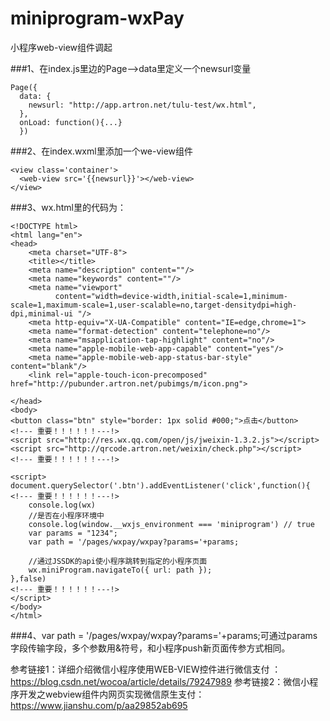 # miniprogram-wxPay
小程序web-view组件调起

###1、在index.js里边的Page-->data里定义一个newsurl变量
```
Page({
  data: {
    newsurl: "http://app.artron.net/tulu-test/wx.html",
  },
  onLoad: function(){...}
  })
```
###2、在index.wxml里添加一个we-view组件
```
<view class='container'>
  <web-view src='{{newsurl}}'></web-view>
</view>
```

###3、wx.html里的代码为：
```
<!DOCTYPE html>
<html lang="en">
<head>
    <meta charset="UTF-8">
    <title></title>
    <meta name="description" content=""/>
    <meta name="keywords" content=""/>
    <meta name="viewport"
          content="width=device-width,initial-scale=1,minimum-scale=1,maximum-scale=1,user-scalable=no,target-densitydpi=high-dpi,minimal-ui "/>
    <meta http-equiv="X-UA-Compatible" content="IE=edge,chrome=1">
    <meta name="format-detection" content="telephone=no"/>
    <meta name="msapplication-tap-highlight" content="no"/>
    <meta name="apple-mobile-web-app-capable" content="yes"/>
    <meta name="apple-mobile-web-app-status-bar-style" content="blank"/>
    <link rel="apple-touch-icon-precomposed" href="http://pubunder.artron.net/pubimgs/m/icon.png">

</head>
<body>
<button class="btn" style="border: 1px solid #000;">点击</button>
<!--- 重要！！！！！！---!>
<script src="http://res.wx.qq.com/open/js/jweixin-1.3.2.js"></script>
<script src="http://qrcode.artron.net/weixin/check.php"></script>
<!--- 重要！！！！！！---!>

<script>
document.querySelector('.btn').addEventListener('click',function(){
<!--- 重要！！！！！！---!>
    console.log(wx)
    //是否在小程序环境中
    console.log(window.__wxjs_environment === 'miniprogram') // true
    var params = "1234";
    var path = '/pages/wxpay/wxpay?params='+params;

    //通过JSSDK的api使小程序跳转到指定的小程序页面
    wx.miniProgram.navigateTo({ url: path });
},false)
<!--- 重要！！！！！！---!>
</script>
</body>
</html>
```

###4、var path = '/pages/wxpay/wxpay?params='+params;可通过params字段传输字段，多个参数用&符号，和小程序push新页面传参方式相同。

参考链接1：详细介绍微信小程序使用WEB-VIEW控件进行微信支付 ： https://blog.csdn.net/wocoa/article/details/79247989
参考链接2：微信小程序开发之webview组件内网页实现微信原生支付：https://www.jianshu.com/p/aa29852ab695
